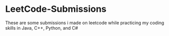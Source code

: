 # LeetCode-Submissions
These are some submissions i made on leetcode while practicing my coding skills in Java, C++, Python, and C#
